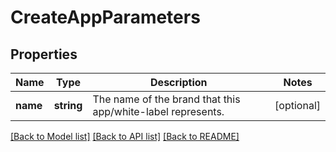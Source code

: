# CreateAppParameters

## Properties
Name | Type | Description | Notes
------------ | ------------- | ------------- | -------------
**name** | **string** | The name of the brand that this app/white-label represents. | [optional] 

[[Back to Model list]](../README.md#documentation-for-models) [[Back to API list]](../README.md#documentation-for-api-endpoints) [[Back to README]](../README.md)


